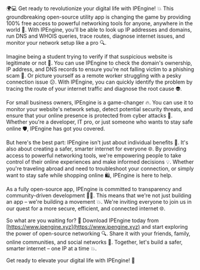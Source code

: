 🌍💻 Get ready to revolutionize your digital life with IPEngine! 💥 This groundbreaking open-source utility app is changing the game by providing 100% free access to powerful networking tools for anyone, anywhere in the world 📡. With IPEngine, you'll be able to look up IP addresses and domains, run DNS and WHOIS queries, trace routes, diagnose internet issues, and monitor your network setup like a pro 🔍.

Imagine being a student trying to verify if that suspicious website is legitimate or not 🤔. You can use IPEngine to check the domain's ownership, IP address, and DNS records to ensure you're not falling victim to a phishing scam 💸. Or picture yourself as a remote worker struggling with a pesky connection issue 😕. With IPEngine, you can quickly identify the problem by tracing the route of your internet traffic and diagnose the root cause 👽.

For small business owners, IPEngine is a game-changer 🔥. You can use it to monitor your website's network setup, detect potential security threats, and ensure that your online presence is protected from cyber attacks 💪. Whether you're a developer, IT pro, or just someone who wants to stay safe online 🛡️, IPEngine has got you covered.

But here's the best part: IPEngine isn't just about individual benefits 🤝. It's also about creating a safer, smarter internet for everyone 🌐. By providing access to powerful networking tools, we're empowering people to take control of their online experiences and make informed decisions 💡. Whether you're traveling abroad and need to troubleshoot your connection, or simply want to stay safe while shopping online 🛍️, IPEngine is here to help.

As a fully open-source app, IPEngine is committed to transparency and community-driven development 👨‍💻. This means that we're not just building an app – we're building a movement 💥. We're inviting everyone to join us in our quest for a more secure, efficient, and connected internet 🌐.

So what are you waiting for? 💸 Download IPEngine today from [https://www.ipengine.xyz](https://www.ipengine.xyz) and start exploring the power of open-source networking 🔍. Share it with your friends, family, online communities, and social networks 🤩. Together, let's build a safer, smarter internet – one IP at a time 💥.

Get ready to elevate your digital life with IPEngine! 🚀